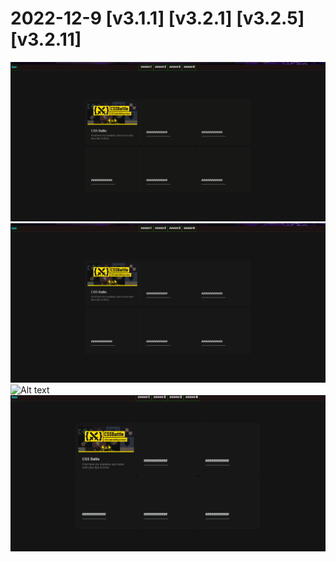 # 2022-12-9  [v3.1.1]  [v3.2.1]  [v3.2.5]  [v3.2.11]


![Alt text](../../Media/GIFs/v3.1.1.gif)
![Alt text](../../Media/GIFs/v3.2.1.gif)
![Alt text](../../Media/GIFs/v3.2.5.gif)
![Alt text](../../Media/GIFs/v3.2.11.gif)